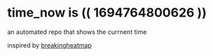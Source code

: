 # time_now is (( 1694764800626 ))

an automated repo that shows the currnent time

inspired by [breakingheatmap](https://github.com/breakingheatmap/breakingheatmap)